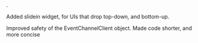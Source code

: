 .

Added slidein widget, for UIs that drop top-down, and bottom-up.

Improved safety of the EventChannelClient object.
Made code shorter, and more concise
